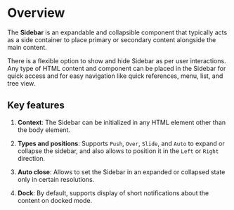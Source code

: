 # Overview

The **Sidebar** is an expandable and collapsible component that typically acts as a side container to place primary or secondary content alongside the main content.

There is a flexible option to show and hide Sidebar as per user interactions. Any type of HTML content and component can be placed in the Sidebar for quick access and for easy navigation like quick references, menu, list, and tree view.

## Key features

1. **Context**: The Sidebar can be initialized in any HTML element other than the body element.

2. **Types and positions**: Supports `Push`, `Over`, `Slide`, and `Auto` to expand or collapse the sidebar, and also allows to position it in the `Left` or `Right` direction.

3. **Auto close**: Allows to set the Sidebar in an expanded or collapsed state only in certain resolutions.

4. **Dock**: By default, supports display of short notifications about the content on docked mode.
